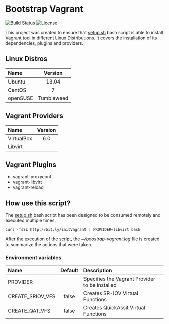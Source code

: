 # Bootstrap Vagrant
[![Build Status](https://travis-ci.org/electrocucaracha/bootstrap-vagrant.png)](https://travis-ci.org/electrocucaracha/bootstrap-vagrant)
[![License](https://img.shields.io/badge/License-Apache%202.0-blue.svg)](https://opensource.org/licenses/Apache-2.0)

This project was created to ensure that [setup.sh](setup.sh)
bash script is able to install [Vagrant tool][1] in different Linux
Distributions. It covers the installation of its dependencies, plugins
and providers.

## Linux Distros

| Name       | Version    |
|:-----------|:----------:|
| Ubuntu     | 18.04      |
| CentOS     | 7          |
| openSUSE   | Tumbleweed |

## Vagrant Providers

| Name       | Version |
|:-----------|:-------:|
| VirtualBox | 6.0     |
| Libvirt    |         |

## Vagrant Plugins

* vagrant-proxyconf
* vagrant-libvirt
* vagrant-reload

## How use this script?

The [setup.sh](setup.sh) bash script has been designed to be consumed
remotely and executed multiple times.

    curl -fsSL http://bit.ly/initVagrant | PROVIDER=libvirt bash

After the execution of the script, the *~/boostrap-vagrant.log* file
is created to summarize the actions that were taken.

### Environment variables

| Name                   | Default | Description                                         |
|:-----------------------|:-------:|:----------------------------------------------------|
| PROVIDER               |         | Specifies the Vagrant Provider to be installed      |
| CREATE_SRIOV_VFS       | false   | Creates SR-IOV Virtual Functions                    |
| CREATE_QAT_VFS         | false   | Creates QuickAssit Virtual Functions                |

[1]: https://www.vagrantup.com/
